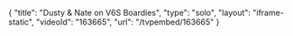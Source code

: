 {
    "title": "Dusty & Nate on V6S Boardies",
    "type": "solo",
    "layout": "iframe-static",
    "videoId": "163665",
    "url": "\/tvpembed\/163665"
}